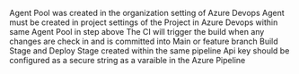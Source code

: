 Agent Pool was created in the organization setting of Azure Devops 
Agent must be created in project settings of the Project in Azure Devops within same Agent Pool in step above
The CI will trigger the build when any changes are check in and is committed into Main or feature branch
Build Stage and Deploy Stage created within the same pipeline
Api key should be configured as a secure string as a varaible in the Azure Pipeline
